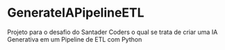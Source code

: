 # GenerateIAPipelineETL
Projeto para o desafio do Santader Coders o qual se trata de criar uma IA Generativa em um Pipeline de ETL com Python
